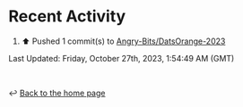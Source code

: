 # Recent Activity

<!--RECENT_ACTIVITY:start-->
1. ⬆️ Pushed 1 commit(s) to [Angry-Bits/DatsOrange-2023](https://github.com/Angry-Bits/DatsOrange-2023)<br>
<!--RECENT_ACTIVITY:end-->

<!--RECENT_ACTIVITY:last_update-->
Last Updated: Friday, October 27th, 2023, 1:54:49 AM (GMT)
<!--RECENT_ACTIVITY:last_update_end-->

<br>

↩️ [Back to the home page](/README.md)
